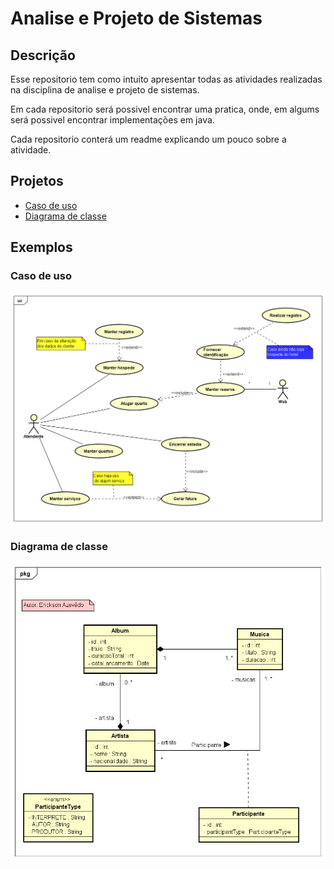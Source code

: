 # Analise e Projeto de Sistemas


## Descrição

Esse repositorio tem como intuito apresentar todas as atividades realizadas na disciplina de analise e projeto de sistemas.

Em cada repositorio será possivel encontrar uma pratica, onde, em algums será possivel encontrar implementações em java.

Cada repositorio conterá um readme explicando um pouco sobre a atividade.

## Projetos

- [Caso de uso](https://github.com/Erickson-Eng/Analise-e-Projeto-de-Sistemas/tree/main/Caso%20de%20uso)
- [Diagrama de classe](https://github.com/Erickson-Eng/Analise-e-Projeto-de-Sistemas/tree/main/Diagrama%20de%20classe)

## Exemplos
### Caso de uso

<div align=center>
    <img src="https://github.com/Erickson-Eng/Analise-e-Projeto-de-Sistemas/blob/main/Caso%20de%20uso/Hotel/Hotel%20-%20Caso%20de%20uso.png">
</div>

### Diagrama de classe

<div align=center>
    <img src="https://github.com/Erickson-Eng/Analise-e-Projeto-de-Sistemas/blob/main/Diagrama%20de%20classe/Catalogo/diagrams/Catalogo%20musical%20-%20Diagrama%20de%20classe.png">
</div>

